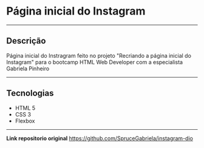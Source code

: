# Página inicial do Instagram
---
## Descrição

Página inicial do Instragram feito no projeto "Recriando a página inicial do Instagram" para o bootcamp HTML Web Developer com a especialista Gabriela Pinheiro

---
## Tecnologias

- HTML 5
- CSS 3 
- Flexbox
---
**Link repositorio original** https://github.com/SpruceGabriela/instagram-dio
